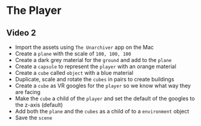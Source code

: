 # The Player

## Video 2

- Import the assets using `The Unarchiver` app on the Mac
- Create a `plane` with the scale of `100, 100, 100`
- Create a dark grey material for the `ground` and add to the `plane`
- Create a `capsule` to represent the `player` with an orange material
- Create a `cube` called `object` with a blue material
- Duplicate, scale and rotate the `cubes` in pairs to create buildings
- Create a `cube` as VR googles for the `player` so we know what way they are facing
- Make the `cube` a child of the `player` and set the default of the googles to the z-axis (default)
- Add both the `plane` and the `cubes` as a child of to a `environment` object
- Save the `scene`

